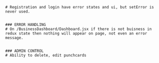     # Registration and login have error states and ui, but setError is never used. 


    ### ERROR HANDLING
    # On /BusinessDashboard/Dashboard.jsx if there is not buisness in redux state then nothing will appear on page, not even an error message. 


    ### ADMIN CONTROL
    # Ability to delete, edit punchcards